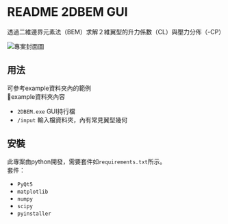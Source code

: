 # README 2DBEM GUI
透過二維邊界元素法（BEM）求解２維翼型的升力係數（CL）與壓力分佈（-CP）

![專案封面圖](https://fakeimg.pl/500/)

## 用法
可參考example資料夾內的範例  
:book:example資料夾內容
+ `2DBEM.exe`  GUI持行檔
+ `/input` 輸入檔資料夾，內有常見翼型幾何

## 安裝
此專案由python開發，需要套件如`requirements.txt`所示。  
套件：  
+ `PyQt5`
+ `matplotlib`
+ `numpy`
+ `scipy`
+ `pyinstaller`
